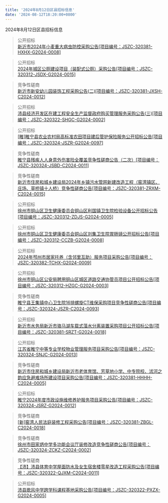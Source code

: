 ```yaml
---
title: '2024年8月12日区县招标信息'
date: '2024-08-12T18:20:00+0800'
---
```

2024年8月12日区县招标信息
<!--more-->
>公开招标<br>
>[新沂市2024年小麦重大病虫防控采购公告[项目编号：JSZC-320381-HXHX-G2024-0008]](http://czj.xz.gov.cn/Home/HomeDetails?type=0&articleid=9339f54a-2aee-4d39-8132-cf2da5ee5292)

>公开招标<br>
>[2024年城区公厕建设项目（装配式公厕）采购公告[项目编号：JSZC-320312-JSDX-G2024-0015]](http://czj.xz.gov.cn/Home/HomeDetails?type=0&articleid=761f53b9-ee5e-4244-aee1-529d894eb703)

>竞争性磋商<br>
>[新沂市新安幼儿园装饰工程采购公告(二)[项目编号：JSZC-320381-JXSH-C2024-0012]](http://czj.xz.gov.cn/Home/HomeDetails?type=0&articleid=e3d65937-c207-494c-944d-2c3a6111fcb8)

>公开招标<br>
>[沛县经济开发区在建工程安全生产监督政府购买管理服务采购公告(三)[项目编号：JSZC-320322-SHGC-G2024-0002]](http://czj.xz.gov.cn/Home/HomeDetails?type=0&articleid=690198d6-33d4-492d-b565-1686688e651b)

>公开招标<br>
>[[睢]睢宁县农业农村局高标准农田项目建后管护保险服务公开招标公告[项目编号：JSZC-320324-JSZR-G2024-0097]](http://czj.xz.gov.cn/Home/HomeDetails?type=0&articleid=578a02ff-3f3e-4b8c-9601-9315ec04cf4f)

>竞争性磋商<br>
>[睢宁县残疾人人身意外伤害险全覆盖竞争性磋商公告（二次）[项目编号：JSZC-320324-JSBD-C2024-0011]](http://czj.xz.gov.cn/Home/HomeDetails?type=0&articleid=b1d8e63a-eaf0-46a9-86ea-508115e8a688)

>竞争性磋商<br>
>[新沂市住房和城乡建设局2024年乡镇污水管网新建改造工程（窑湾镇区、庄场、草桥镇十人桥）竞争性磋商公告[项目编号：JSZC-320381-ZRXM-C2024-0015]](http://czj.xz.gov.cn/Home/HomeDetails?type=0&articleid=2b7a0198-e1c7-474b-854f-18031c0319f4)

>公开招标<br>
>[徐州市铜山区卫生健康委员会铜山区利国镇卫生院检验设备公开招标公告[项目编号：JSZC-320312-ZDJS-G2024-0005]](http://czj.xz.gov.cn/Home/HomeDetails?type=0&articleid=ca0fc552-d8ce-4093-9ca4-7bab37deefcb)

>公开招标<br>
>[徐州市铜山区卫生健康委员会铜山区刘集卫生院胃肠镜公开招标公告[项目编号：JSZC-320312-CCZB-G2024-0008]](http://czj.xz.gov.cn/Home/HomeDetails?type=0&articleid=245f7865-8e16-462e-a27d-03e530b3172e)

>公开招标<br>
>[2024年邳州市居家托养（含邻里互助）服务项目采购公告[项目编号：JSZC-320382-TCHX-G2024-0009]](http://czj.xz.gov.cn/Home/HomeDetails?type=0&articleid=925d372d-7ba5-44a6-926d-24c0b5326c55)

>公开招标<br>
>[徐州市铜山区公安局聘用铜山区城区道路交通协管员项目公开招标公告[项目编号：JSZC-320312-HZGC-G2024-0003]](http://czj.xz.gov.cn/Home/HomeDetails?type=0&articleid=0d792b24-1a56-40d2-9718-c88024bea34d)

>竞争性磋商<br>
>[睢宁县王集镇中心卫生院16排螺旋CT维保采购项目竞争性磋商公告[项目编号：JSZC-320324-JSZR-C2024-0093]](http://czj.xz.gov.cn/Home/HomeDetails?type=0&articleid=f2498016-6602-4899-9bce-808700c0e213)

>公开招标<br>
>[新沂市水务局新沂市骆马湖车载式藻水分离装置采购项目公开招标公告[项目编号：JSZC-320381-SRZT-G2024-0018]](http://czj.xz.gov.cn/Home/HomeDetails?type=0&articleid=c6ae91b7-d748-4757-b1eb-ed3ef4808e13)

>公开招标<br>
>[江苏省睢宁中等专业学校物业管理服务项目采购公告[项目编号：JSZC-320324-SNJC-G2024-0013]](http://czj.xz.gov.cn/Home/HomeDetails?type=0&articleid=51a03ec7-9e9d-45dc-89a8-a93fd2e0ca91)

>竞争性磋商<br>
>[新沂市住房和城乡建设局新沂市老体育馆、芳草地小学、中专院校、沭河之韵应急避难场所建设项目采购公告[项目编号：JSZC-320381-HHHH-C2024-0005]](http://czj.xz.gov.cn/Home/HomeDetails?type=0&articleid=abcd5e76-ac16-4af4-a30a-766af72a0e52)

>公开招标<br>
>[睢宁2024年度市政设施维修养护服务项目采购公告[项目编号：JSZC-320324-JSRZ-G2024-0012]](http://czj.xz.gov.cn/Home/HomeDetails?type=0&articleid=3d785b42-fe93-4f86-9f88-ffbfd4ae5f35)

>竞争性磋商<br>
>[[新]窑湾人民法庭装修工程采购公告[项目编号：JSZC-320381-ZBGL-C2024-0018]](http://czj.xz.gov.cn/Home/HomeDetails?type=0&articleid=4b93cf7b-d005-41a7-997e-714f53873399)

>竞争性磋商<br>
>[徐州市田家炳中学多功能会议厅装修改造竞争性磋商公告[项目编号：JSZC-320324-ZCKZ-C2024-0002]](http://czj.xz.gov.cn/Home/HomeDetails?type=0&articleid=77652794-c762-460c-a58c-96deb55c5298)

>竞争性磋商<br>
>[【沛】沛县体育中学屋面防水及女生宿舍楼零星改造工程采购公告[项目编号：JSZC-320322-QJXM-C2024-0011]](http://czj.xz.gov.cn/Home/HomeDetails?type=0&articleid=2c3c259e-7e6a-46ca-a058-6b0ec45214b4)

>公开招标<br>
>[沛县歌风中学跨学科课程基地采购公告[项目编号：JSZC-320322-PXZX-G2024-0005]](http://czj.xz.gov.cn/Home/HomeDetails?type=0&articleid=530f593d-3ff9-488d-bfca-156ee95f0256)

